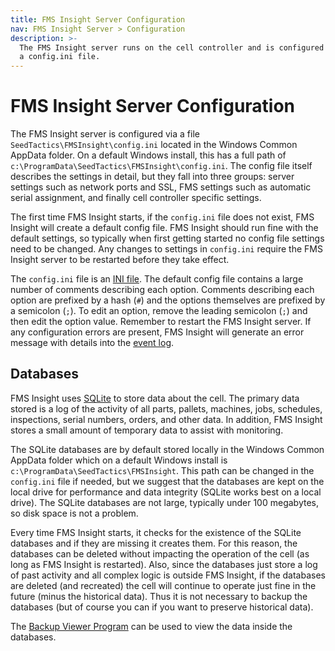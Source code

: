 ```yaml
---
title: FMS Insight Server Configuration
nav: FMS Insight Server > Configuration
description: >-
  The FMS Insight server runs on the cell controller and is configured by
  a config.ini file.
---
```


# FMS Insight Server Configuration

The FMS Insight server is configured via a file
`SeedTactics\FMSInsight\config.ini` located in the Windows Common AppData
folder. On a default Windows install, this has a full path of
`c:\ProgramData\SeedTactics\FMSInsight\config.ini`. The config file itself
describes the settings in detail, but they fall into three groups: server
settings such as network ports and SSL, FMS settings such as automatic serial
assignment, and finally cell controller specific settings.

The first time FMS Insight starts, if the `config.ini` file does not exist,
FMS Insight will create a default config file. FMS Insight should run fine
with the default settings, so typically when first getting started no config
file settings need to be changed. Any changes to settings in `config.ini`
require the FMS Insight server to be restarted before they take effect.

The `config.ini` file is an [INI file](https://en.wikipedia.org/wiki/INI_file).
The default config file contains a large number of comments describing each option.
Comments describing each option are prefixed by a hash (`#`) and the options themselves
are prefixed by a semicolon (`;`). To edit an option, remove the leading semicolon (`;`)
and then edit the option value. Remember to restart the FMS Insight server. If any configuration
errors are present, FMS Insight will generate an error message with details into the
[event log](server-errors).

## Databases

FMS Insight uses [SQLite](https://www.sqlite.org/) to store data about the cell.
The primary data stored is a log of the activity of all parts, pallets, machines, jobs,
schedules, inspections, serial numbers, orders, and other data. In addition, FMS Insight
stores a small amount of temporary data to assist with monitoring.

The SQLite databases are by default stored locally in the Windows Common
AppData folder which on a default Windows install is
`c:\ProgramData\SeedTactics\FMSInsight`. This path can be changed in the
`config.ini` file if needed, but we suggest that the databases are kept on
the local drive for performance and data integrity (SQLite works best on a
local drive). The SQLite databases are not large, typically under 100
megabytes, so disk space is not a problem.

Every time FMS Insight starts, it checks for the existence of the SQLite
databases and if they are missing it creates them. For this reason, the
databases can be deleted without impacting the operation of the cell (as long
as FMS Insight is restarted). Also, since the databases just store a log of
past activity and all complex logic is outside FMS Insight, if the databases
are deleted (and recreated) the cell will continue to operate just fine in
the future (minus the historical data). Thus it is not necessary to backup
the databases (but of course you can if you want to preserve historical
data).

The [Backup Viewer Program](client-backup-viewer) can be used to view the data inside the databases.
